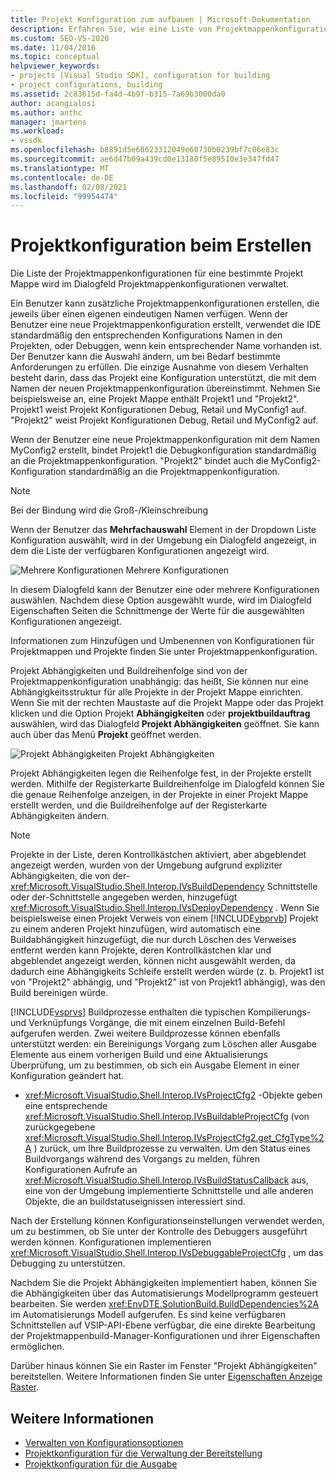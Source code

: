 ```yaml
---
title: Projekt Konfiguration zum aufbauen | Microsoft-Dokumentation
description: Erfahren Sie, wie eine Liste von Projektmappenkonfigurationen für eine bestimmte Lösung über das Dialogfeld Projektmappenkonfigurationen in einem neuen Projekttyp verwaltet wird.
ms.custom: SEO-VS-2020
ms.date: 11/04/2016
ms.topic: conceptual
helpviewer_keywords:
- projects [Visual Studio SDK], configuration for building
- project configurations, building
ms.assetid: 2c83615d-fa4d-4b9f-b315-7a69b3000da0
author: acangialosi
ms.author: anthc
manager: jmartens
ms.workload:
- vssdk
ms.openlocfilehash: b8891d5e68623312049e60730b0239bf7c06e83c
ms.sourcegitcommit: ae6d47b09a439cd0e13180f5e89510e3e347fd47
ms.translationtype: MT
ms.contentlocale: de-DE
ms.lasthandoff: 02/08/2021
ms.locfileid: "99954474"
---
```

# <a name="project-configuration-for-building"></a>Projektkonfiguration beim Erstellen
Die Liste der Projektmappenkonfigurationen für eine bestimmte Projekt Mappe wird im Dialogfeld Projektmappenkonfigurationen verwaltet.

 Ein Benutzer kann zusätzliche Projektmappenkonfigurationen erstellen, die jeweils über einen eigenen eindeutigen Namen verfügen. Wenn der Benutzer eine neue Projektmappenkonfiguration erstellt, verwendet die IDE standardmäßig den entsprechenden Konfigurations Namen in den Projekten, oder Debuggen, wenn kein entsprechender Name vorhanden ist. Der Benutzer kann die Auswahl ändern, um bei Bedarf bestimmte Anforderungen zu erfüllen. Die einzige Ausnahme von diesem Verhalten besteht darin, dass das Projekt eine Konfiguration unterstützt, die mit dem Namen der neuen Projektmappenkonfiguration übereinstimmt. Nehmen Sie beispielsweise an, eine Projekt Mappe enthält Projekt1 und "Projekt2". Projekt1 weist Projekt Konfigurationen Debug, Retail und MyConfig1 auf. "Projekt2" weist Projekt Konfigurationen Debug, Retail und MyConfig2 auf.

 Wenn der Benutzer eine neue Projektmappenkonfiguration mit dem Namen MyConfig2 erstellt, bindet Projekt1 die Debugkonfiguration standardmäßig an die Projektmappenkonfiguration. "Projekt2" bindet auch die MyConfig2-Konfiguration standardmäßig an die Projektmappenkonfiguration.

> [!NOTE]
> Bei der Bindung wird die Groß-/Kleinschreibung

 Wenn der Benutzer das **Mehrfachauswahl** Element in der Dropdown Liste Konfiguration auswählt, wird in der Umgebung ein Dialogfeld angezeigt, in dem die Liste der verfügbaren Konfigurationen angezeigt wird.

 ![Mehrere Konfigurationen](../../extensibility/internals/media/vsmultiplecfgs.gif "vsmultiplecfgs") Mehrere Konfigurationen

 In diesem Dialogfeld kann der Benutzer eine oder mehrere Konfigurationen auswählen. Nachdem diese Option ausgewählt wurde, wird im Dialogfeld Eigenschaften Seiten die Schnittmenge der Werte für die ausgewählten Konfigurationen angezeigt.

 Informationen [](../../extensibility/internals/solution-configuration.md) zum Hinzufügen und Umbenennen von Konfigurationen für Projektmappen und Projekte finden Sie unter Projektmappenkonfiguration.

 Projekt Abhängigkeiten und Buildreihenfolge sind von der Projektmappenkonfiguration unabhängig: das heißt, Sie können nur eine Abhängigkeitsstruktur für alle Projekte in der Projekt Mappe einrichten. Wenn Sie mit der rechten Maustaste auf die Projekt Mappe oder das Projekt klicken und die Option Projekt **Abhängigkeiten** oder **projektbuildauftrag** auswählen, wird das Dialogfeld **Projekt Abhängigkeiten** geöffnet. Sie kann auch über das Menü **Projekt** geöffnet werden.

 ![Projekt Abhängigkeiten](../../extensibility/internals/media/vsprojdependencies.gif "vsprojabhängigkeiten") Projekt Abhängigkeiten

 Projekt Abhängigkeiten legen die Reihenfolge fest, in der Projekte erstellt werden. Mithilfe der Registerkarte Buildreihenfolge im Dialogfeld können Sie die genaue Reihenfolge anzeigen, in der Projekte in einer Projekt Mappe erstellt werden, und die Buildreihenfolge auf der Registerkarte Abhängigkeiten ändern.

> [!NOTE]
> Projekte in der Liste, deren Kontrollkästchen aktiviert, aber abgeblendet angezeigt werden, wurden von der Umgebung aufgrund expliziter Abhängigkeiten, die von der- <xref:Microsoft.VisualStudio.Shell.Interop.IVsBuildDependency> Schnittstelle oder der-Schnittstelle angegeben werden, hinzugefügt <xref:Microsoft.VisualStudio.Shell.Interop.IVsDeployDependency> . Wenn Sie beispielsweise einen Projekt Verweis von einem [!INCLUDE[vbprvb](../../code-quality/includes/vbprvb_md.md)] Projekt zu einem anderen Projekt hinzufügen, wird automatisch eine Buildabhängigkeit hinzugefügt, die nur durch Löschen des Verweises entfernt werden kann Projekte, deren Kontrollkästchen klar und abgeblendet angezeigt werden, können nicht ausgewählt werden, da dadurch eine Abhängigkeits Schleife erstellt werden würde (z. b. Projekt1 ist von "Projekt2" abhängig, und "Projekt2" ist von Projekt1 abhängig), was den Build bereinigen würde.

 [!INCLUDE[vsprvs](../../code-quality/includes/vsprvs_md.md)] Buildprozesse enthalten die typischen Kompilierungs-und Verknüpfungs Vorgänge, die mit einem einzelnen Build-Befehl aufgerufen werden. Zwei weitere Buildprozesse können ebenfalls unterstützt werden: ein Bereinigungs Vorgang zum Löschen aller Ausgabe Elemente aus einem vorherigen Build und eine Aktualisierungs Überprüfung, um zu bestimmen, ob sich ein Ausgabe Element in einer Konfiguration geändert hat.

- <xref:Microsoft.VisualStudio.Shell.Interop.IVsProjectCfg2> -Objekte geben eine entsprechende <xref:Microsoft.VisualStudio.Shell.Interop.IVsBuildableProjectCfg> (von zurückgegebene <xref:Microsoft.VisualStudio.Shell.Interop.IVsProjectCfg2.get_CfgType%2A> ) zurück, um Ihre Buildprozesse zu verwalten. Um den Status eines Buildvorgangs während des Vorgangs zu melden, führen Konfigurationen Aufrufe an <xref:Microsoft.VisualStudio.Shell.Interop.IVsBuildStatusCallback> aus, eine von der Umgebung implementierte Schnittstelle und alle anderen Objekte, die an buildstatuseignissen interessiert sind.

 Nach der Erstellung können Konfigurationseinstellungen verwendet werden, um zu bestimmen, ob Sie unter der Kontrolle des Debuggers ausgeführt werden können. Konfigurationen implementieren <xref:Microsoft.VisualStudio.Shell.Interop.IVsDebuggableProjectCfg> , um das Debugging zu unterstützen.

 Nachdem Sie die Projekt Abhängigkeiten implementiert haben, können Sie die Abhängigkeiten über das Automatisierungs Modellprogramm gesteuert bearbeiten. Sie werden <xref:EnvDTE.SolutionBuild.BuildDependencies%2A> im Automatisierungs Modell aufgerufen. Es sind keine verfügbaren Schnittstellen auf VSIP-API-Ebene verfügbar, die eine direkte Bearbeitung der Projektmappenbuild-Manager-Konfigurationen und ihrer Eigenschaften ermöglichen.

 Darüber hinaus können Sie ein Raster im Fenster "Projekt Abhängigkeiten" bereitstellen. Weitere Informationen finden Sie unter [Eigenschaften Anzeige Raster](../../extensibility/internals/properties-display-grid.md).

## <a name="see-also"></a>Weitere Informationen
- [Verwalten von Konfigurationsoptionen](../../extensibility/internals/managing-configuration-options.md)
- [Projektkonfiguration für die Verwaltung der Bereitstellung](../../extensibility/internals/project-configuration-for-managing-deployment.md)
- [Projektkonfiguration für die Ausgabe](../../extensibility/internals/project-configuration-for-output.md)
